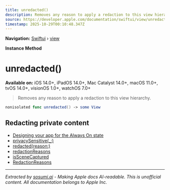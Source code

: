 ```yaml
---
title: unredacted()
description: Removes any reason to apply a redaction to this view hierarchy.
source: https://developer.apple.com/documentation/swiftui/view/unredacted()
timestamp: 2025-10-29T00:10:48.347Z
---
```


**Navigation:** [Swiftui](/documentation/swiftui) › [view](/documentation/swiftui/view)

**Instance Method**

# unredacted()

**Available on:** iOS 14.0+, iPadOS 14.0+, Mac Catalyst 14.0+, macOS 11.0+, tvOS 14.0+, visionOS 1.0+, watchOS 7.0+

> Removes any reason to apply a redaction to this view hierarchy.

```swift
nonisolated func unredacted() -> some View
```

## Redacting private content

- [Designing your app for the Always On state](/documentation/watchOS-Apps/designing-your-app-for-the-always-on-state)
- [privacySensitive(_:)](/documentation/swiftui/view/privacysensitive(_:))
- [redacted(reason:)](/documentation/swiftui/view/redacted(reason:))
- [redactionReasons](/documentation/swiftui/environmentvalues/redactionreasons)
- [isSceneCaptured](/documentation/swiftui/environmentvalues/isscenecaptured)
- [RedactionReasons](/documentation/swiftui/redactionreasons)

---

*Extracted by [sosumi.ai](https://sosumi.ai) - Making Apple docs AI-readable.*
*This is unofficial content. All documentation belongs to Apple Inc.*
